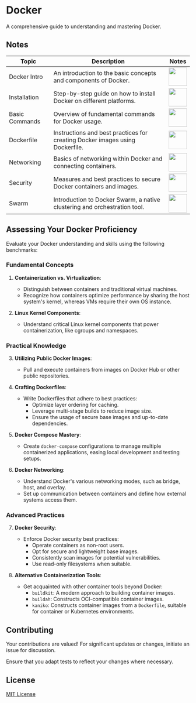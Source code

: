 # Docker
A comprehensive guide to understanding and mastering Docker.

## Notes

| Topic                     | Description                                                                   | Notes                                                                                                     |
| --------------------------| ------------------------------------------------------------------------------| --------------------------------------------------------------------------------------------------------- |
| Docker Intro               | An introduction to the basic concepts and components of Docker.                | <a href="https://github.com/djeada/Docker-Notes/blob/main/notes/01_intro.md"><img src="https://img.icons8.com/color/344/markdown.png" height="50" /></a>               |
| Installation               | Step-by-step guide on how to install Docker on different platforms.           | <a href="https://github.com/djeada/Docker-Notes/blob/main/notes/02_installation.md"><img src="https://img.icons8.com/color/344/markdown.png" height="50" /></a>        |
| Basic Commands             | Overview of fundamental commands for Docker usage.                            | <a href="https://github.com/djeada/Docker-Notes/blob/main/notes/03_basic_commands.md"><img src="https://img.icons8.com/color/344/markdown.png" height="50" /></a>        |
| Dockerfile                 | Instructions and best practices for creating Docker images using Dockerfile.   | <a href="https://github.com/djeada/Docker-Notes/blob/main/notes/04_docker_file.md"><img src="https://img.icons8.com/color/344/markdown.png" height="50" /></a>            |
| Networking                 | Basics of networking within Docker and connecting containers.                  | <a href="https://github.com/djeada/Docker-Notes/blob/main/notes/05_networking.md"><img src="https://img.icons8.com/color/344/markdown.png" height="50" /></a>            |
| Security                   | Measures and best practices to secure Docker containers and images.            | <a href="https://github.com/djeada/Docker-Notes/blob/main/notes/06_security.md"><img src="https://img.icons8.com/color/344/markdown.png" height="50" /></a>               |
| Swarm                      | Introduction to Docker Swarm, a native clustering and orchestration tool.      | <a href="https://github.com/djeada/Docker-Notes/blob/main/notes/07_swarm.md"><img src="https://img.icons8.com/color/344/markdown.png" height="50" /></a>                  |




## Assessing Your Docker Proficiency

Evaluate your Docker understanding and skills using the following benchmarks:

### Fundamental Concepts

1. **Containerization vs. Virtualization**:
   - Distinguish between containers and traditional virtual machines.
   - Recognize how containers optimize performance by sharing the host system's kernel, whereas VMs require their own OS instance.

2. **Linux Kernel Components**:
   - Understand critical Linux kernel components that power containerization, like cgroups and namespaces.

### Practical Knowledge

3. **Utilizing Public Docker Images**:
   - Pull and execute containers from images on Docker Hub or other public repositories.

4. **Crafting Dockerfiles**:
   - Write Dockerfiles that adhere to best practices:
     - Optimize layer ordering for caching.
     - Leverage multi-stage builds to reduce image size.
     - Ensure the usage of secure base images and up-to-date dependencies.

5. **Docker Compose Mastery**:
   - Create `docker-compose` configurations to manage multiple containerized applications, easing local development and testing setups.

6. **Docker Networking**:
   - Understand Docker's various networking modes, such as bridge, host, and overlay.
   - Set up communication between containers and define how external systems access them.

### Advanced Practices

7. **Docker Security**:
   - Enforce Docker security best practices:
     - Operate containers as non-root users.
     - Opt for secure and lightweight base images.
     - Consistently scan images for potential vulnerabilities.
     - Use read-only filesystems when suitable.

8. **Alternative Containerization Tools**:
   - Get acquainted with other container tools beyond Docker:
     - `buildkit`: A modern approach to building container images.
     - `buildah`: Constructs OCI-compatible container images.
     - `kaniko`: Constructs container images from a `Dockerfile`, suitable for container or Kubernetes environments.

## Contributing

Your contributions are valued! For significant updates or changes, initiate an issue for discussion.

Ensure that you adapt tests to reflect your changes where necessary.

## License
[MIT License](https://choosealicense.com/licenses/mit/)
